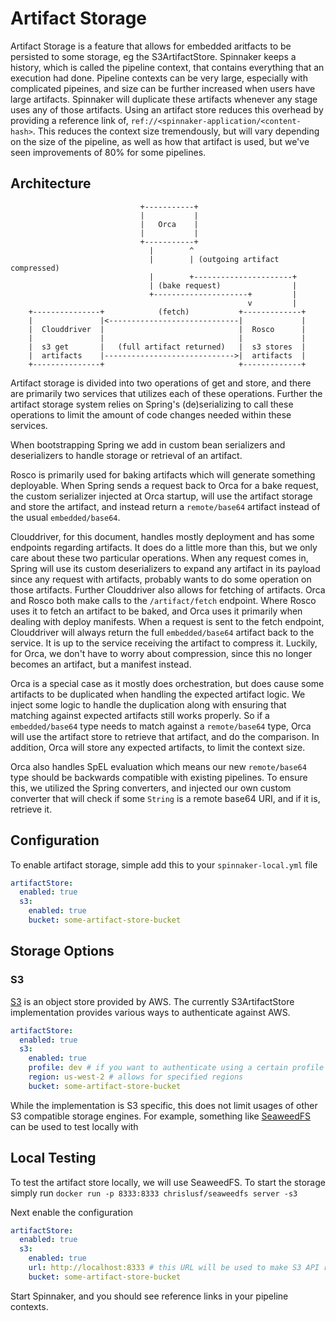 # Artifact Storage

Artifact Storage is a feature that allows for embedded aritfacts to be
persisted to some storage, eg the S3ArtifactStore. Spinnaker keeps a history,
which is called the pipeline context, that contains everything that an
execution had done. Pipeline contexts can be very large, especially with
complicated pipeines, and size can be further increased when users have large
artifacts. Spinnaker will duplicate
these artifacts whenever any stage uses any of those artifacts. Using an
artifact store reduces this overhead by providing a reference link of,
`ref://<spinnaker-application/<content-hash>`. This reduces the context size
tremendously, but will vary depending on the size of the pipeline, as well as
how that artifact is used, but we've seen improvements of 80% for some
pipelines.

## Architecture

                                 +-----------+
                                 |           |
                                 |   Orca    |
                                 |           |
                                 +-----------+
                                   |        ^
                                   |        | (outgoing artifact compressed)
                                   |        +----------------------+
                                   | (bake request)                |
                                   +---------------------+         |
                                                         v         |
        +---------------+            (fetch)           +-------------+
        |               |<-----------------------------|             |
        |  Clouddriver  |                              |  Rosco      |
        |               |                              |             |
        |  s3 get       |   (full artifact returned)   |  s3 stores  |
        |  artifacts    |----------------------------->|  artifacts  |
        +---------------+                              +-------------+


Artifact storage is divided into two operations of get and store, and there are
primarily two services that utilizes each of these operations. Further the
artifact storage system relies on Spring's (de)serializing to call these
operations to limit the amount of code changes needed within these services.

When bootstrapping Spring we add in custom bean serializers and deserializers to
handle storage or retrieval of an artifact.

Rosco is primarily used for baking artifacts which will generate something
deployable. When Spring sends a request back to Orca for a bake request, the
custom serializer injected at Orca startup, will use the artifact storage and
store the artifact, and instead return a `remote/base64` artifact instead of the
usual `embedded/base64`.

Clouddriver, for this document, handles mostly deployment and has some endpoints
regarding artifacts. It does do a little more than this, but we only care about
these two particular operations. When any request comes in, Spring will use its
custom deserializers to expand any artifact in its payload since any request
with artifacts, probably wants to do some operation on those artifacts. Further
Clouddriver also allows for fetching of artifacts. Orca and Rosco both make
calls to the `/artifact/fetch` endpoint. Where Rosco uses it to fetch an
artifact to be baked, and Orca uses it primarily when dealing with deploy
manifests. When a request is sent to the fetch endpoint, Clouddriver will always
return the full `embedded/base64` artifact back to the service. It is up to the
service receiving the artifact to compress it. Luckily, for Orca, we don't have
to worry about compression, since this no longer becomes an artifact, but a
manifest instead.

Orca is a special case as it mostly does orchestration, but does cause some
artifacts to be duplicated when handling the expected artifact logic. We inject
some logic to handle the duplication along with ensuring that matching against
expected artifacts still works properly. So if a `embedded/base64` type needs to
match against a `remote/base64` type, Orca will use the artifact store to
retrieve that artifact, and do the comparison. In addition, Orca will store any
expected artifacts, to limit the context size.

Orca also handles SpEL evaluation which means our new `remote/base64` type
should be backwards compatible with existing pipelines. To ensure this, we
utilized the Spring converters, and injected our own custom converter that will
check if some `String` is a remote base64 URI, and if it is, retrieve it.

## Configuration

To enable artifact storage, simple add this to your `spinnaker-local.yml` file

```yaml
artifactStore:
  enabled: true
  s3:
    enabled: true
    bucket: some-artifact-store-bucket
```

## Storage Options

### S3

[S3](https://aws.amazon.com/s3/) is an object store provided by AWS. The
currently S3ArtifactStore implementation provides various ways to authenticate
against AWS.

```yaml
artifactStore:
  enabled: true
  s3:
    enabled: true
    profile: dev # if you want to authenticate using a certain profile
    region: us-west-2 # allows for specified regions
    bucket: some-artifact-store-bucket
```

While the implementation is S3 specific, this does not limit usages of other S3
compatible storage engines. For example, something like
[SeaweedFS](https://github.com/seaweedfs/seaweedfs) can be used to test locally
with

## Local Testing

To test the artifact store locally, we will use SeaweedFS. To start the storage simply run
`docker run -p 8333:8333 chrislusf/seaweedfs server -s3`

Next enable the configuration

```yaml
artifactStore:
  enabled: true
  s3:
    enabled: true
    url: http://localhost:8333 # this URL will be used to make S3 API requests to
    bucket: some-artifact-store-bucket
```

Start Spinnaker, and you should see reference links in your pipeline contexts.
